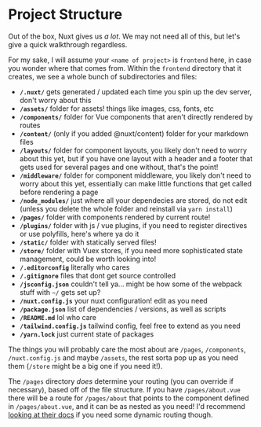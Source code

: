 # Project Structure

Out of the box, Nuxt gives us _a lot_. We may not need all of this, but let's give a quick walkthrough regardless.

For my sake, I will assume your `<name of project>` is `frontend` here, in case you wonder where that comes from. Within the `frontend` directory that it creates, we see a whole bunch of subdirectories and files:

- **`/.nuxt/`** gets generated / updated each time you spin up the dev server, don't worry about this
- **`/assets/`** folder for assets! things like images, css, fonts, etc
- **`/components/`** folder for Vue components that aren't directly rendered by routes
- **`/content/`** (only if you added @nuxt/content) folder for your markdown files
- **`/layouts/`** folder for component layouts, you likely don't need to worry about this yet, but if you have one layout with a header and a footer that gets used for several pages and one without, that's the point!
- **`/middleware/`** folder for component middleware, you likely don't need to worry about this yet, essentially can make little functions that get called before rendering a page
- **`/node_modules/`** just where all your dependecies are stored, do not edit (unless you delete the whole folder and reinstall via `yarn install`)
- **`/pages/`** folder with components rendered by current route!
- **`/plugins/`** folder with js / vue plugins, if you need to register directives or use polyfills, here's where ya do it
- **`/static/`** folder with statically served files!
- **`/store/`** folder with Vuex stores, if you need more sophisticated state management, could be worth looking into!
- **`/.editorconfig`** literally who cares
- **`/.gitignore`** files that dont get source controlled
- **`/jsconfig.json`** couldn't tell ya... might be how some of the webpack stuff with `~/` gets set up?
- **`/nuxt.config.js`** your nuxt configuration! edit as you need 
- **`/package.json`** list of dependencies / versions, as well as scripts 
- **`/README.md`** lol who care
- **`/tailwind.config.js`** tailwind config, feel free to extend as you need
- **`/yarn.lock`** just current state of packages

The things you will probably care the most about are `/pages`, `/components`, `/nuxt.config.js` and maybe `/assets`, the rest sorta pop up as you need them (`/store` might be a big one if you need it!).

The `/pages` directory _does_ determine your routing (you can override if necessary), based off of the file structure. If you have `/pages/about.vue` there will be a route for `/pages/about` that points to the component defined in `/pages/about.vue`, and it can be as nested as you need! I'd recommend [looking at their docs](https://nuxtjs.org/guide/routing) if you need some dynamic routing though.